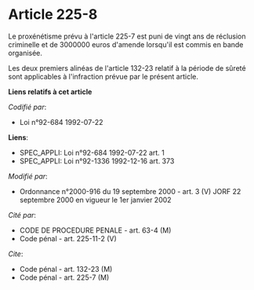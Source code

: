 # Article 225-8

Le proxénétisme prévu à l'article 225-7 est puni de vingt ans de réclusion criminelle et de 3000000 euros d'amende lorsqu'il
est commis en bande organisée.

Les deux premiers alinéas de l'article 132-23 relatif à la période de sûreté sont applicables à l'infraction prévue par le
présent article.

**Liens relatifs à cet article**

_Codifié par_:

  - Loi n°92-684 1992-07-22

**Liens**:

  - SPEC_APPLI: Loi n°92-684 1992-07-22 art. 1
  - SPEC_APPLI: Loi n°92-1336 1992-12-16 art. 373

_Modifié par_:

  - Ordonnance n°2000-916 du 19 septembre 2000 - art. 3 (V) JORF 22 septembre 2000 en vigueur le 1er janvier 2002

_Cité par_:

  - CODE DE PROCEDURE PENALE - art. 63-4 (M)
  - Code pénal - art. 225-11-2 (V)

_Cite_:

  - Code pénal - art. 132-23 (M)
  - Code pénal - art. 225-7 (M)
